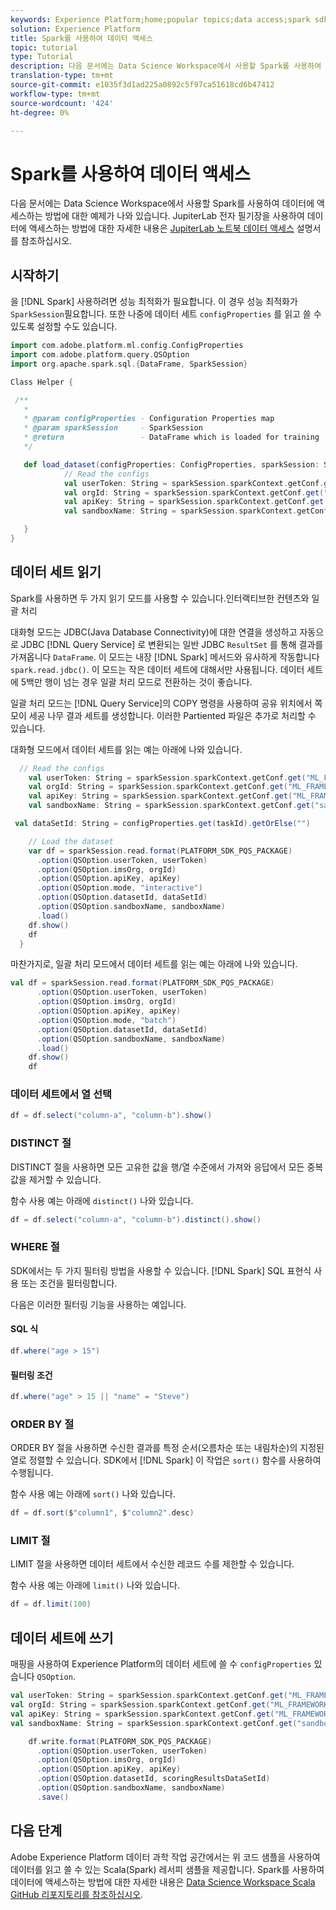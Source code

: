 ```yaml
---
keywords: Experience Platform;home;popular topics;data access;spark sdk;data access api;spark recipe;read spark;write spark
solution: Experience Platform
title: Spark를 사용하여 데이터 액세스
topic: tutorial
type: Tutorial
description: 다음 문서에는 Data Science Workspace에서 사용할 Spark를 사용하여 데이터에 액세스하는 방법에 대한 예제가 나와 있습니다.
translation-type: tm+mt
source-git-commit: e1035f3d1ad225a0892c5f97ca51618cd6b47412
workflow-type: tm+mt
source-wordcount: '424'
ht-degree: 0%

---
```



# Spark를 사용하여 데이터 액세스

다음 문서에는 Data Science Workspace에서 사용할 Spark를 사용하여 데이터에 액세스하는 방법에 대한 예제가 나와 있습니다. JupiterLab 전자 필기장을 사용하여 데이터에 액세스하는 방법에 대한 자세한 내용은 [JupiterLab 노트북 데이터 액세스](../jupyterlab/access-notebook-data.md) 설명서를 참조하십시오.

## 시작하기

을 [!DNL Spark] 사용하려면 성능 최적화가 필요합니다. 이 경우 성능 최적화가 `SparkSession`필요합니다. 또한 나중에 데이터 세트 `configProperties` 를 읽고 쓸 수 있도록 설정할 수도 있습니다.

```scala
import com.adobe.platform.ml.config.ConfigProperties
import com.adobe.platform.query.QSOption
import org.apache.spark.sql.{DataFrame, SparkSession}

Class Helper {

 /**
   *
   * @param configProperties - Configuration Properties map
   * @param sparkSession     - SparkSession
   * @return                 - DataFrame which is loaded for training
   */

   def load_dataset(configProperties: ConfigProperties, sparkSession: SparkSession, taskId: String): DataFrame = {
            // Read the configs
            val userToken: String = sparkSession.sparkContext.getConf.get("ML_FRAMEWORK_IMS_TOKEN", "").toString
            val orgId: String = sparkSession.sparkContext.getConf.get("ML_FRAMEWORK_IMS_ORG_ID", "").toString
            val apiKey: String = sparkSession.sparkContext.getConf.get("ML_FRAMEWORK_IMS_CLIENT_ID", "").toString
            val sandboxName: String = sparkSession.sparkContext.getConf.get("sandboxName", "").toString

   }
}
```

## 데이터 세트 읽기

Spark를 사용하면 두 가지 읽기 모드를 사용할 수 있습니다.인터랙티브한 컨텐츠와 일괄 처리

대화형 모드는 JDBC(Java Database Connectivity)에 대한 연결을 생성하고 자동으로 JDBC [!DNL Query Service] 로 변환되는 일반 JDBC `ResultSet` 를 통해 결과를 가져옵니다 `DataFrame`. 이 모드는 내장 [!DNL Spark] 메서드와 유사하게 작동합니다 `spark.read.jdbc()`. 이 모드는 작은 데이터 세트에 대해서만 사용됩니다. 데이터 세트에 5백만 행이 넘는 경우 일괄 처리 모드로 전환하는 것이 좋습니다.

일괄 처리 모드는 [!DNL Query Service]의 COPY 명령을 사용하여 공유 위치에서 쪽모이 세공 나무 결과 세트를 생성합니다. 이러한 Partiented 파일은 추가로 처리할 수 있습니다.

대화형 모드에서 데이터 세트를 읽는 예는 아래에 나와 있습니다.

```scala
  // Read the configs
    val userToken: String = sparkSession.sparkContext.getConf.get("ML_FRAMEWORK_IMS_TOKEN", "").toString
    val orgId: String = sparkSession.sparkContext.getConf.get("ML_FRAMEWORK_IMS_ORG_ID", "").toString
    val apiKey: String = sparkSession.sparkContext.getConf.get("ML_FRAMEWORK_IMS_CLIENT_ID", "").toString
    val sandboxName: String = sparkSession.sparkContext.getConf.get("sandboxName", "").toString

 val dataSetId: String = configProperties.get(taskId).getOrElse("")

    // Load the dataset
    var df = sparkSession.read.format(PLATFORM_SDK_PQS_PACKAGE)
      .option(QSOption.userToken, userToken)
      .option(QSOption.imsOrg, orgId)
      .option(QSOption.apiKey, apiKey)
      .option(QSOption.mode, "interactive")
      .option(QSOption.datasetId, dataSetId)
      .option(QSOption.sandboxName, sandboxName)
      .load()
    df.show()
    df
  }
```

마찬가지로, 일괄 처리 모드에서 데이터 세트를 읽는 예는 아래에 나와 있습니다.

```scala
val df = sparkSession.read.format(PLATFORM_SDK_PQS_PACKAGE)
      .option(QSOption.userToken, userToken)
      .option(QSOption.imsOrg, orgId)
      .option(QSOption.apiKey, apiKey)
      .option(QSOption.mode, "batch")
      .option(QSOption.datasetId, dataSetId)
      .option(QSOption.sandboxName, sandboxName)
      .load()
    df.show()
    df
```

### 데이터 세트에서 열 선택

```scala
df = df.select("column-a", "column-b").show()
```

### DISTINCT 절

DISTINCT 절을 사용하면 모든 고유한 값을 행/열 수준에서 가져와 응답에서 모든 중복 값을 제거할 수 있습니다.

함수 사용 예는 아래에 `distinct()` 나와 있습니다.

```scala
df = df.select("column-a", "column-b").distinct().show()
```

### WHERE 절

SDK에서는 두 가지 필터링 방법을 사용할 수 있습니다. [!DNL Spark] SQL 표현식 사용 또는 조건을 필터링합니다.

다음은 이러한 필터링 기능을 사용하는 예입니다.

#### SQL 식

```scala
df.where("age > 15")
```

#### 필터링 조건

```scala
df.where("age" > 15 || "name" = "Steve")
```

### ORDER BY 절

ORDER BY 절을 사용하면 수신한 결과를 특정 순서(오름차순 또는 내림차순)의 지정된 열로 정렬할 수 있습니다. SDK에서 [!DNL Spark] 이 작업은 `sort()` 함수를 사용하여 수행됩니다.

함수 사용 예는 아래에 `sort()` 나와 있습니다.

```scala
df = df.sort($"column1", $"column2".desc)
```

### LIMIT 절

LIMIT 절을 사용하면 데이터 세트에서 수신한 레코드 수를 제한할 수 있습니다.

함수 사용 예는 아래에 `limit()` 나와 있습니다.

```scala
df = df.limit(100)
```

## 데이터 세트에 쓰기

매핑을 사용하여 Experience Platform의 데이터 세트에 쓸 수 `configProperties` 있습니다 `QSOption`.

```scala
val userToken: String = sparkSession.sparkContext.getConf.get("ML_FRAMEWORK_IMS_TOKEN", "").toString
val orgId: String = sparkSession.sparkContext.getConf.get("ML_FRAMEWORK_IMS_ORG_ID", "").toString
val apiKey: String = sparkSession.sparkContext.getConf.get("ML_FRAMEWORK_IMS_CLIENT_ID", "").toString
val sandboxName: String = sparkSession.sparkContext.getConf.get("sandboxName", "").toString 

    df.write.format(PLATFORM_SDK_PQS_PACKAGE)
      .option(QSOption.userToken, userToken)
      .option(QSOption.imsOrg, orgId)
      .option(QSOption.apiKey, apiKey)
      .option(QSOption.datasetId, scoringResultsDataSetId)
      .option(QSOption.sandboxName, sandboxName)
      .save()
```


## 다음 단계

Adobe Experience Platform 데이터 과학 작업 공간에서는 위 코드 샘플을 사용하여 데이터를 읽고 쓸 수 있는 Scala(Spark) 레서피 샘플을 제공합니다. Spark를 사용하여 데이터에 액세스하는 방법에 대한 자세한 내용은 [Data Science Workspace Scala GitHub 리포지토리를 참조하십시오](https://github.com/adobe/experience-platform-dsw-reference/tree/master/recipes/scala).